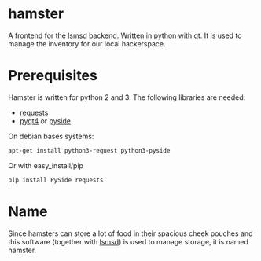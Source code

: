 # hamster

A frontend for the [lsmsd](https://github.com/openlab-aux/lsmsd)
backend. Written in python with qt. It is used to manage the inventory
for our local hackerspace.

# Prerequisites

Hamster is written for python 2 and 3. The following libraries are
needed:

- [requests](http://docs.python-requests.org/en/latest/)
- [pyqt4](http://pyqt.sourceforge.net/Docs/PyQt4/) or [pyside](https://wiki.qt.io/PySideDocumentation)

On debian bases systems:

```bash
apt-get install python3-request python3-pyside
```

Or with easy_install/pip

```bash
pip install PySide requests
```

# Name

Since hamsters can store a lot of food in their spacious cheek pouches
and this software (together with [lsmsd](https://github.com/openlab-aux/lsmsd))
is used to manage storage, it is named hamster.
